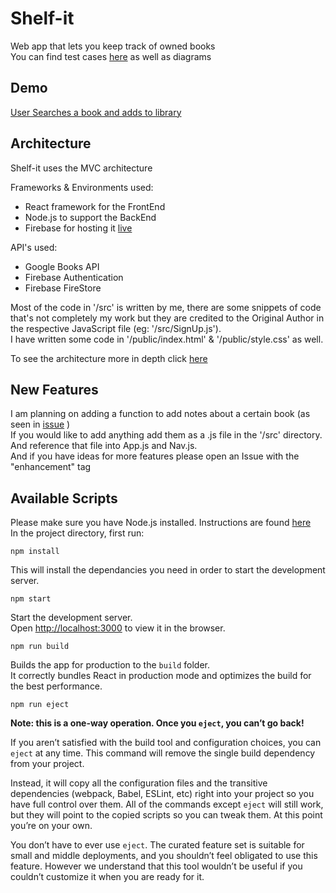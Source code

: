 # Shelf-it 
Web app that lets you keep track of owned books<br />
You can find test cases [here](https://github.com/cmanage1/shelf-it/wiki/Test-cases) as well as diagrams

## Demo
[User Searches a book and adds to library](https://github.com/cmanage1/shelf-it/blob/master/__tests__/case_6.gif)

## Architecture 
Shelf-it uses the MVC architecture

Frameworks & Environments used:
* React framework for the FrontEnd
* Node.js to support the BackEnd
* Firebase for hosting it [live]( https://shelf-it.web.app/ )

API's used:
* Google Books API
* Firebase Authentication
* Firebase FireStore 

Most of the code in '/src' is written by me, there are some snippets of code that's not completely my work but they are credited to the Original Author in the respective JavaScript file (eg: '/src/SignUp.js'). <br />
I have written some code in '/public/index.html' & '/public/style.css' as well. <br/>

To see the architecture more in depth click [here]( https://github.com/cmanage1/shelf-it/wiki/Home/ )

## New Features

I am planning on adding a function to add notes about a certain book (as seen in [issue]( https://github.com/cmanage1/shelf-it/issues/2 ) )<br />
If you would like to add anything add them as a .js file in the '/src' directory. And reference that file into App.js and Nav.js. <br />
And if you have ideas for more features please open an Issue with the "enhancement" tag

## Available Scripts

Please make sure you have Node.js installed. Instructions are found [here](https://www.npmjs.com/get-npm)<br/>
In the project directory, first run:

`npm install`

This will install the dependancies you need in order to start the development server.

`npm start`

Start the development server.<br />
Open [http://localhost:3000](http://localhost:3000) to view it in the browser.

`npm run build`

Builds the app for production to the `build` folder.<br />
It correctly bundles React in production mode and optimizes the build for the best performance.

`npm run eject`

**Note: this is a one-way operation. Once you `eject`, you can’t go back!**

If you aren’t satisfied with the build tool and configuration choices, you can `eject` at any time. This command will remove the single build dependency from your project.

Instead, it will copy all the configuration files and the transitive dependencies (webpack, Babel, ESLint, etc) right into your project so you have full control over them. All of the commands except `eject` will still work, but they will point to the copied scripts so you can tweak them. At this point you’re on your own.

You don’t have to ever use `eject`. The curated feature set is suitable for small and middle deployments, and you shouldn’t feel obligated to use this feature. However we understand that this tool wouldn’t be useful if you couldn’t customize it when you are ready for it.
